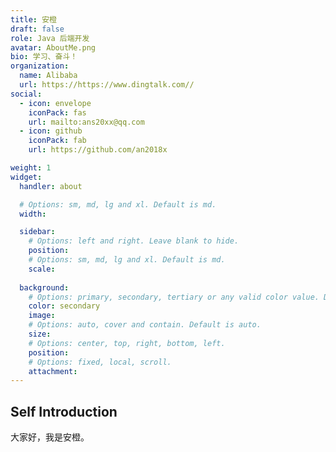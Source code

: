 ```yaml
---
title: 安橙
draft: false
role: Java 后端开发
avatar: AboutMe.png
bio: 学习、奋斗！
organization:
  name: Alibaba
  url: https://https://www.dingtalk.com//
social:
  - icon: envelope
    iconPack: fas
    url: mailto:ans20xx@qq.com
  - icon: github
    iconPack: fab
    url: https://github.com/an2018x

weight: 1
widget:
  handler: about

  # Options: sm, md, lg and xl. Default is md.
  width:

  sidebar:
    # Options: left and right. Leave blank to hide.
    position:
    # Options: sm, md, lg and xl. Default is md.
    scale:
  
  background:
    # Options: primary, secondary, tertiary or any valid color value. Default is primary.
    color: secondary
    image:
    # Options: auto, cover and contain. Default is auto.
    size:
    # Options: center, top, right, bottom, left.
    position:
    # Options: fixed, local, scroll.
    attachment: 
---
```


## Self Introduction

大家好，我是安橙。
